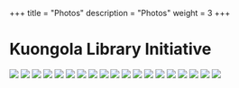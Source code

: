 +++
title = "Photos"
description = "Photos"
weight = 3
+++

# Kuongola Library Initiative
![](/image1.jpg)
![](/image2.jpg)
![](/image3.jpg)
![](/image4.jpg)
![](/image5.jpg)
![](/image6.jpg)
![](/image7.jpg)
![](/image8.jpg)
![](/image9.jpg)
![](/image10.jpg)
![](/image11.jpg)
![](/image12.jpg)
![](/image13.jpg)
![](/image14.jpg)
![](/image15.jpg)
![](/image16.jpg)
![](/image17.jpg)
![](/image18.jpg)
![](/image19.jpg)


